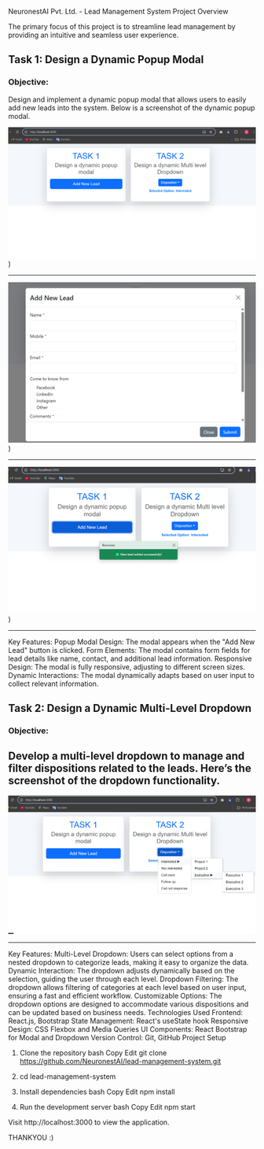 NeuronestAI Pvt. Ltd. - Lead Management System
Project Overview

The primary focus of this project is to streamline lead management by providing an intuitive and seamless user experience.


## Task 1: Design a Dynamic Popup Modal

### Objective:
Design and implement a dynamic popup modal that allows users to easily add new leads into the system. Below is a screenshot of the dynamic popup modal.

![Lead Modal Screenshot](/assets/Screenshot%202025-03-21%20115635.png))

---
![Lead Modal Screenshot](/assets/Screenshot%202025-03-21%20115714.png))

---

![Dropdown Screenshot](/assets/Screenshot%202025-03-21%20115808.png))

---

Key Features:
Popup Modal Design: The modal appears when the "Add New Lead" button is clicked.
Form Elements: The modal contains form fields for lead details like name, contact, and additional lead information.
Responsive Design: The modal is fully responsive, adjusting to different screen sizes.
Dynamic Interactions: The modal dynamically adapts based on user input to collect relevant information.

## Task 2: Design a Dynamic Multi-Level Dropdown

### Objective:
Develop a multi-level dropdown to manage and filter dispositions related to the leads. Here’s the screenshot of the dropdown functionality.
---

![Dropdown Screenshot](/assets/Screenshot%202025-03-21%20115837.png)

---

Key Features:
Multi-Level Dropdown: Users can select options from a nested dropdown to categorize leads, making it easy to organize the data.
Dynamic Interaction: The dropdown adjusts dynamically based on the selection, guiding the user through each level.
Dropdown Filtering: The dropdown allows filtering of categories at each level based on user input, ensuring a fast and efficient workflow.
Customizable Options: The dropdown options are designed to accommodate various dispositions and can be updated based on business needs.
Technologies Used
Frontend: React.js, Bootstrap
State Management: React's useState hook
Responsive Design: CSS Flexbox and Media Queries
UI Components: React Bootstrap for Modal and Dropdown
Version Control: Git, GitHub
Project Setup

1. Clone the repository
bash
Copy
Edit
git clone https://github.com/NeuronestAI/lead-management-system.git

3. cd lead-management-system

4. Install dependencies
bash
Copy
Edit
npm install

5. Run the development server
bash
Copy
Edit
npm start

Visit http://localhost:3000 to view the application.


THANKYOU :)
